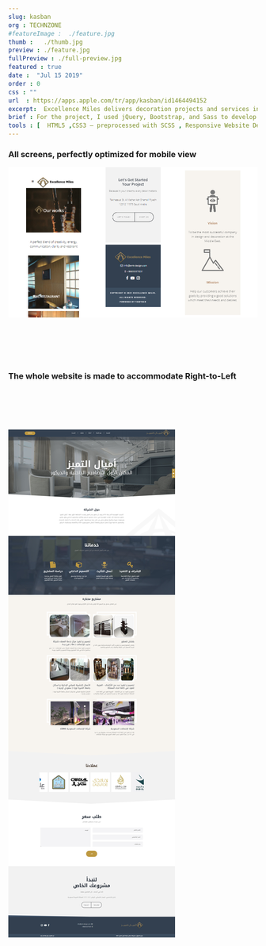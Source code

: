 ```yaml
---
slug: kasban
org : TECHNZONE
#featureImage :  ./feature.jpg
thumb :   ./thumb.jpg
preview : ./feature.jpg
fullPreview : ./full-preview.jpg
featured : true
date :  "Jul 15 2019"
order : 0
css : ""
url  : https://apps.apple.com/tr/app/kasban/id1464494152
excerpt:  Excellence Miles delivers decoration projects and services in accordance with the standards and levels of distinct local and global perspectives.
brief : For the project, I used jQuery, Bootstrap, and Sass to develop a front-end interactive website for emt-design. As part of the project, I designed a website that matched the designs and interactive concepts.
tools : [  HTML5 ,CSS3 – preprocessed with SCSS , Responsive Website Design ,  Asp.net core  - Razor pages , "JavaScript - jquery " , Slick Slider  , Gulp js]
---
```




### **All screens, perfectly optimized for mobile view**

![emt-design](./responsive.jpg)

<br/><br/>
<br/><br/>


### **The whole website is made to accommodate Right-to-Left**

<br/><br/><br/><br/>

![emt-design](./rtl.jpg)